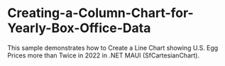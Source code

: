 # Creating-a-Column-Chart-for-Yearly-Box-Office-Data
This sample demonstrates how to Create a Line Chart showing U.S. Egg Prices more than Twice in 2022 in .NET MAUI (SfCartesianChart).
